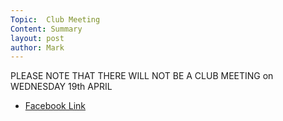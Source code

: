 ```yaml
---
Topic:  Club Meeting
Content: Summary
layout: post
author: Mark
---
```

PLEASE NOTE THAT THERE WILL NOT BE A CLUB MEETING on WEDNESDAY 19th APRIL



* [Facebook Link](https://www.facebook.com/720665616418529/posts/735232371628520)


